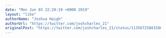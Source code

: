```yaml
---
date: "Mon Jun 03 22:20:19 +0000 2019"
layout: "like"
authorName: "Joshua Haigh"
authorUrl: "https://twitter.com/joshcharles_21"
originalPost: "https://twitter.com/joshcharles_21/status/1135672588158623744"
---
```

